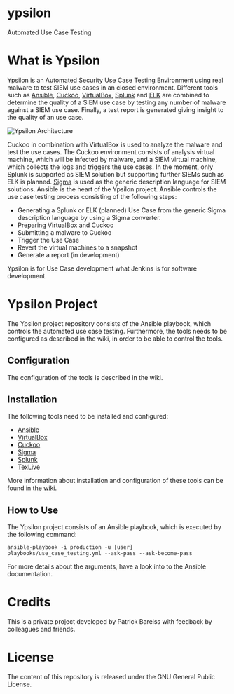 # ypsilon
Automated Use Case Testing

# What is Ypsilon
Ypsilon is an Automated Security Use Case Testing Environment using real malware to test SIEM use cases in an closed environment. Different tools such as [Ansible](https://www.ansible.com), [Cuckoo](https://cuckoosandbox.org), [VirtualBox](https://www.virtualbox.org), [Splunk](https://www.splunk.com) and [ELK](https://www.elastic.co/de/elk-stack) are combined to determine the quality of a SIEM use case by testing any number of malware against a SIEM use case. Finally, a test report is generated giving insight to the quality of an use case.

![Ypsilon Architecture](https://github.com/P4T12ICK/ypsilon/blob/readme_changes/images/ypsilon_architecture.png)

Cuckoo in combination with VirtualBox is used to analyze the malware and test the use cases. The Cuckoo environment consists of analysis virtual machine, which will be infected by malware, and a SIEM virtual machine, which collects the logs and triggers the use cases. In the moment, only Splunk is supported as SIEM solution but supporting further SIEMs such as ELK is planned. 
[Sigma](https://github.com/Neo23x0/sigma) is used as the generic description language for SIEM solutions. Ansible is the heart of the Ypsilon project. Ansible controls  the use case testing process consisting of the following steps:
- Generating a Splunk or ELK (planned) Use Case from the generic Sigma description language by using a Sigma converter.
- Preparing VirtualBox and Cuckoo
- Submitting a malware to Cuckoo
- Trigger the Use Case
- Revert the virtual machines to a snapshot
- Generate a report (in development)

Ypsilon is for Use Case development what Jenkins is for software development.


# Ypsilon Project
The Ypsilon project repository consists of the Ansible playbook, which controls the automated use case testing. Furthermore, the tools needs to be configured as described in the wiki, in order to be able to control the tools.

## Configuration 
The configuration of the tools is described in the wiki.  

## Installation
The following tools need to be installed and configured:
- [Ansible](https://github.com/P4T12ICK/ypsilon/wiki/Configuration-Ansible)
- [VirtualBox](https://github.com/P4T12ICK/ypsilon/wiki/Configuration-VirtualBox)
- [Cuckoo](https://github.com/P4T12ICK/ypsilon/wiki/Configuration-Cuckoo)
- [Sigma](https://github.com/P4T12ICK/ypsilon/wiki/Configuration-Sigma)
- [Splunk](https://github.com/P4T12ICK/ypsilon/wiki/Configuration-Splunk)
- [TexLive](https://github.com/P4T12ICK/ypsilon/wiki/Configuration-TexLive)

More information about installation and configuration of these tools can be found in the [wiki](https://github.com/P4T12ICK/ypsilon/wiki).


## How to Use
The Ypsilon project consists of an Ansible playbook, which is executed by the following command:
```shell
ansible-playbook -i production -u [user] playbooks/use_case_testing.yml --ask-pass --ask-become-pass
```
For more details about the arguments, have a look into to the Ansible documentation.

# Credits
This is a private project developed by Patrick Bareiss with feedback by colleagues and friends.

# License
The content of this repository is released under the GNU General Public License.

